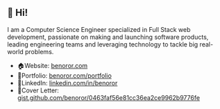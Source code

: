 <!--<p align="center">
  <a href="https://benoror.com/">
    <img alt="Ben Orozco" src="https://avatars2.githubusercontent.com/u/119117?s=460&u=90226a2b669f648db10bcfcdea19a71b3bf667bb&v=4" width="60" style="border-radius: 60px;" />
  </a>
</p>
<h1 align="center">
  Ben Orozco
</h1>-->

## 👋 Hi!

I am a Computer Science Engineer specialized in Full Stack web development, passionate on making and launching software products, leading engineering teams and leveraging technology to tackle big real-world problems.

- 🏠Website: [benoror.com](https://benoror.com)
- 🚧Portfolio: [benoror.com/portfolio](https://benoror.com/portfolio)
- 💼LinkedIn: [linkedin.com/in/benoror](https://www.linkedin.com/in/benoror/)
- 📃Cover Letter: [gist.github.com/benoror/0463faf56e81cc36ea2ce9962b9776fe](https://gist.github.com/benoror/0463faf56e81cc36ea2ce9962b9776fe)

